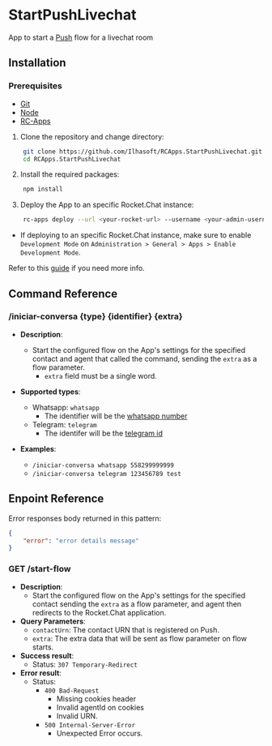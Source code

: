 # StartPushLivechat
App to start a [Push](https://push.al/) flow for a livechat room

## Installation

### Prerequisites

- [Git](https://git-scm.com/book/en/v2/Getting-Started-Installing-Git)
- [Node](https://nodejs.org/en/download/)
- [RC-Apps](https://docs.rocket.chat/apps-development/getting-started#rocket-chat-app-engine-cli)

1. Clone the repository and change directory:

```bash
    git clone https://github.com/Ilhasoft/RCApps.StartPushLivechat.git
    cd RCApps.StartPushLivechat
```

2. Install the required packages:

```bash
    npm install
```

3. Deploy the App to an specific Rocket.Chat instance:

```bash
    rc-apps deploy --url <your-rocket-url> --username <your-admin-username> --password <your-admin-password>
```
- If deploying to an specific Rocket.Chat instance, make sure to enable `Development Mode` on `Administration > General > Apps > Enable Development Mode`.

Refer to this [guide](https://docs.rocket.chat/apps-development/getting-started) if you need more info.

## Command Reference

### /iniciar-conversa \{type} \{identifier} {extra}

- **Description**:
    - Start the configured flow on the App's settings for the specified contact and agent that called the command, sending the `extra` as a flow parameter.
        - `extra` field must be a single word.

- **Supported types**:
    - Whatsapp: `whatsapp`
        - The identifier will be the <u>whatsapp number</u>
    - Telegram: `telegram`
        - The identifer will be the <u>telegram id</u>

- **Examples**:
    - `/iniciar-conversa whatsapp 558299999999`
    - `/iniciar-conversa telegram 123456789 test`

## Enpoint Reference

Error responses body returned in this pattern:

```json
{
    "error": "error details message"
}
```

### GET /start-flow

- **Description**:
    - Start the configured flow on the App's settings for the specified contact sending the `extra` as a flow parameter, and agent then redirects to the Rocket.Chat application.
- **Query Parameters**:
    - `contactUrn`: The contact URN that is registered on Push.
    - `extra`: The extra data that will be sent as flow parameter on flow starts.
- **Success result**:
    - Status: `307 Temporary-Redirect` 
- **Error result**:
    - Status: 
        - `400 Bad-Request` 
            - Missing cookies header
            - Invalid agentId on cookies
            - Invalid URN.
        - `500 Internal-Server-Error`
            - Unexpected Error occurs.
